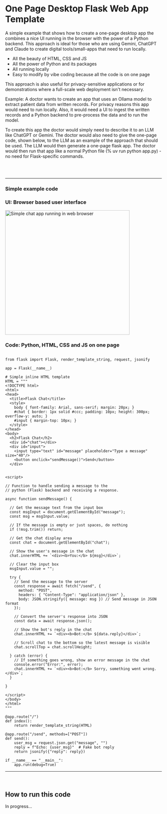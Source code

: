 # One Page Desktop Flask Web App Template
A simple example that shows how to create a one-page desktop app the combines a nice UI running in the browser with the power of a Python backend. This approach is ideal for those who are using Gemini, ChatGPT and Claude to create digital tools/small-apps that need to run locally.

- All the beauty of HTML, CSS and JS
- All the power of Python and its packages
- All running locally
- Easy to modify by vibe coding because all the code is on one page

This approach is also useful for privacy-sensitive applications or for demonstrations where a full-scale web deployment isn't necessary.

Example: A doctor wants to create an app that uses an Ollama model to extract patient data from written records. For privacy reasons this app would need to run locally. Also, it would need a UI to ingest the written records and a Python backend to pre-process the data and to run the model. 

To create this app the doctor would simply need to describe it to an LLM like ChatGPT or Gemini. The doctor would also need to give the one-page code, shown below, to the LLM as an example of the approach that should be used. The LLM would then generate a one-page flask app. The doctor would then run that app like a normal Python file (% uv run python app.py) - no need for Flask-specific commands.

<br>
<br>

<hr>

### Simple example code

### UI: Browser based user interface
<img src="https://github.com/vbookshelf/One-Page-Desktop-Flask-Web-App-Template/blob/main/images/example-app.png" alt="Simple chat app running in web browser" height="400">

### Code: Python, HTML, CSS and JS on one page

```

from flask import Flask, render_template_string, request, jsonify

app = Flask(__name__)

# Simple inline HTML template
HTML = """
<!DOCTYPE html>
<html>
<head>
  <title>Flask Chat</title>
  <style>
    body { font-family: Arial, sans-serif; margin: 20px; }
    #chat { border: 1px solid #ccc; padding: 10px; height: 300px; overflow-y: auto; }
    #input { margin-top: 10px; }
  </style>
</head>
<body>
  <h2>Flask Chat</h2>
  <div id="chat"></div>
  <div id="input">
    <input type="text" id="message" placeholder="Type a message" size="40"/>
    <button onclick="sendMessage()">Send</button>
  </div>

  
<script>

// Function to handle sending a message to the 
// python (Flask) backend and receiving a response.

async function sendMessage() {

  // Get the message text from the input box
  const msgInput = document.getElementById("message");
  const msg = msgInput.value;

  // If the message is empty or just spaces, do nothing
  if (!msg.trim()) return;

  // Get the chat display area
  const chat = document.getElementById("chat");

  // Show the user's message in the chat
  chat.innerHTML += `<div><b>You:</b> ${msg}</div>`;

  // Clear the input box
  msgInput.value = "";

  try {
    // Send the message to the server
    const response = await fetch("/send", {
      method: "POST",
      headers: { "Content-Type": "application/json" },
      body: JSON.stringify({ message: msg }) // Send message in JSON format
    });

    // Convert the server's response into JSON
    const data = await response.json();

    // Show the bot's reply in the chat
    chat.innerHTML += `<div><b>Bot:</b> ${data.reply}</div>`;

    // Scroll chat to the bottom so the latest message is visible
    chat.scrollTop = chat.scrollHeight;

  } catch (error) {
    // If something goes wrong, show an error message in the chat
    console.error("Error:", error);
    chat.innerHTML += `<div><b>Bot:</b> Sorry, something went wrong.</div>`;
  }
  
}

</script>
</body>
</html>
"""

@app.route("/")
def index():
    return render_template_string(HTML)

@app.route("/send", methods=["POST"])
def send():
    user_msg = request.json.get("message", "")
    reply = f"Echo: {user_msg}"  # Fake bot reply
    return jsonify({"reply": reply})

if __name__ == "__main__":
    app.run(debug=True)

```

<hr>

<br>

## How to run this code
In progress...

